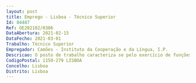 ```yaml
--- 
layout: post
title: Emprego - Lisboa - Técnico Superior
Id: 84487
Ref: OE202102/0306
DataAbertura: 2021-02-15
DataFecho: 2021-03-01
Trabalho: Técnico Superior
Empregador: Camões - Instituto da Cooperação e da Língua, I.P.
Descricao: O posto de trabalho caracteriza se pelo exercício de funções inerentes à carreirae categoria geral de técnico superior, com grau de complexidade 3, de acordocom o constante no anexo à LTFP, no Gabinete de Avaliação e Auditoria, designadamente Participar, individualmente, ou em grupo, no processo de avaliação de acordo com os diferentespapéis estipulados na Política de Avaliação da Cooperação Portuguesa para o Desenvolvimento Colaborar em avaliações conjuntas com outros parceiros, designadamente organismos internacionaise com serviços congéneres de outros Estados Produzir informação técnica na área da avaliação, disseminando informação sobre os resultadosdas avaliações realizadas e propondo mecanismos para a incorporação da experiênciaadquirida Participação em redes ou grupos de trabalho internacionais com incidência em temas deAvaliação Colaborar na definição do Plano e Orçamento de Avaliação Contribuir para o desenvolvimento de uma cultura de avaliação, através de desenvolvimentode atividades formativas, seminários ou sessões de treino.
CodigoPostal: 1150-279 LISBOA
Concelho: Lisboa
Distrito: Lisboa
--- 
```

